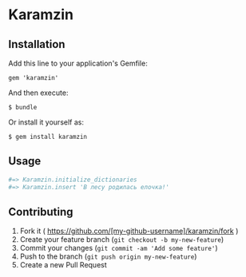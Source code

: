 # Karamzin


## Installation

Add this line to your application's Gemfile:

    gem 'karamzin'

And then execute:

    $ bundle

Or install it yourself as:

    $ gem install karamzin

## Usage

```ruby
#=> Karamzin.initialize_dictionaries
#=> Karamzin.insert 'В лесу родилась елочка!'
```

## Contributing

1. Fork it ( https://github.com/[my-github-username]/karamzin/fork )
2. Create your feature branch (`git checkout -b my-new-feature`)
3. Commit your changes (`git commit -am 'Add some feature'`)
4. Push to the branch (`git push origin my-new-feature`)
5. Create a new Pull Request
